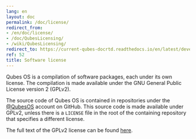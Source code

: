 ```yaml
---
lang: en
layout: doc
permalink: /doc/license/
redirect_from:
- /en/doc/license/
- /doc/QubesLicensing/
- /wiki/QubesLicensing/
redirect_to: https://current-qubes-docrtd.readthedocs.io/en/latest/developer/code/license.html
ref: 52
title: Software license
---
```


Qubes OS is a compilation of software packages, each under its own license. The
compilation is made available under the GNU General Public License version 2
(GPLv2).

The source code of Qubes OS is contained in repositories under the
[@QubesOS](https://github.com/QubesOS) account on GitHub. This source code is
made available under GPLv2, unless there is a `LICENSE` file in the root of the
containing repository that specifies a different license.

The full text of the GPLv2 license can be found
[here](https://www.gnu.org/licenses/gpl-2.0.html).
